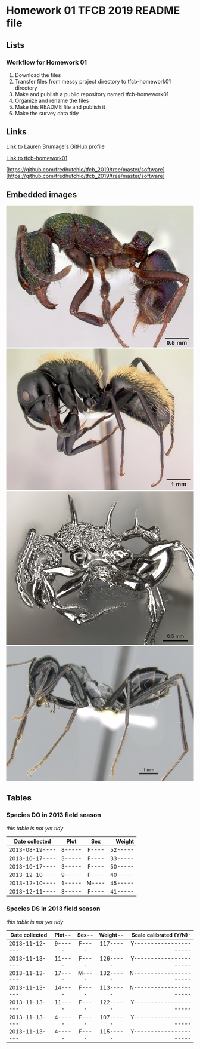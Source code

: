 # **Homework 01 TFCB 2019 README file**
## **Lists**
### **Workflow for Homework 01**
1. Download the files
2. Transfer files from messy project directory to tfcb-homework01 directory
3. Make and publish a public repository named tfcb-homework01
4. Organize and rename the files
5. Make this README file and publish it
6. Make the survey data tidy
## **Links**
[Link to Lauren Brumage's GitHub profile](https://github.com/LABrumage)

[Link to tfcb-homework01](https://github.com/LABrumage/tfcb-homework01)

[https://github.com/fredhutchio/tfcb_2019/tree/master/software][https://github.com/fredhutchio/tfcb_2019/tree/master/software]
## **Embedded images**
![Rhytidoponera metallica](https://github.com/LABrumage/tfcb-homework01/blob/master/images/casent_0172345_rhytidoponera-metallica.jpg)
![Camponotus darwinii](https://github.com/LABrumage/tfcb-homework01/blob/master/images/casent_0191696_camponotus-darwinii.jpg)
![Acanthomyrmex ferox](https://github.com/LABrumage/tfcb-homework01/blob/master/images/casent_0901788_p_1_high_acanthomyrmex-ferox.jpg)
![Cataglyphis fortis](https://github.com/LABrumage/tfcb-homework01/blob/master/images/casent_0906296_p_1_high_cataglyphis-fortis.jpg)
## **Tables**


### Species DO in 2013 field season
*this table is not yet tidy*

|Date collected|Plot|Sex|Weight|
|--------------|:----:|:---:|------:|
|2013-08-19----|8-----|F----|52-----|
|2013-10-17----|3-----|F----|33-----|
|2013-10-17----|3-----|F----|50-----|
|2013-12-10----|9-----|F----|40-----|
|2013-12-10----|1-----|M----|45-----|
|2013-12-11----|8-----|F----|41-----|


### Species DS in 2013 field season
*this table is not yet tidy*

|Date collected|Plot--|Sex--|Weight--|Scale calibrated (Y/N)-|
|--------------|:----:|:---:|:------:|----------------------:|
|2013-11-12----|9-----|F----|117-----|Y----------------------|
|2013-11-13----|11----|F----|126-----|Y----------------------|
|2013-11-13----|17----|M----|132-----|N----------------------|
|2013-11-13----|14----|F----|113-----|N----------------------|
|2013-11-13----|11----|F----|122-----|Y----------------------|
|2013-11-13----|4-----|F----|107-----|Y----------------------|
|2013-11-13----|4-----|F----|115-----|Y----------------------|